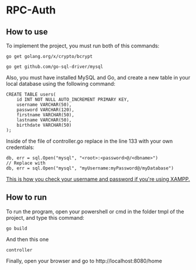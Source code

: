 # RPC-Auth

## How to use

To implement the project, you must run both of this commands:

```
go get golang.org/x/crypto/bcrypt

go get github.com/go-sql-driver/mysql
```

Also, you must have installed MySQL and Go, and create a new table in your local database using the following command:

```
CREATE TABLE users(
    id INT NOT NULL AUTO_INCREMENT PRIMARY KEY,
    username VARCHAR(50),
    password VARCHAR(120),
    firstname VARCHAR(50),
    lastname VARCHAR(50),
    birthdate VARCHAR(50)
);
```

Inside of the file of controller.go replace in the line 133 with your own credentials:

```
db, err = sql.Open("mysql", "<root>:<password>@/<dbname>")
// Replace with 
db, err = sql.Open("mysql", "myUsername:myPassword@/myDatabase")
```

[This is how you check your username and password if you're using XAMPP.](https://www.javierrguez.com/recuperar-contrasena-de-phpmyadmin-con-xampp/)

## How to run

To run the program, open your powershell or cmd in the folder tmpl of the project, and type this command:

```
go build
```

And then this one

```
controller
```

Finally, open your browser and go to http://localhost:8080/home

